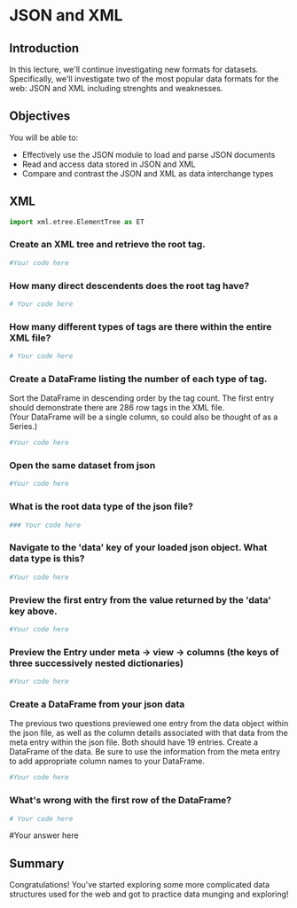 
# JSON and XML

## Introduction

In this lecture, we'll continue investigating new formats for datasets. Specifically, we'll investigate two of the most popular data formats for the web: JSON and XML including strenghts and weaknesses.

## Objectives
You will be able to:
* Effectively use the JSON module to load and parse JSON documents
* Read and access data stored in JSON and XML
* Compare  and contrast the JSON and XML as data interchange types


## XML


```python
import xml.etree.ElementTree as ET
```

### Create an XML tree and retrieve the root tag.


```python
#Your code here
```

### How many direct descendents does the root tag have?


```python
# Your code here
```

### How many different types of tags are there within the entire XML file?


```python
# Your code here
```

### Create a DataFrame listing the number of each type of tag. 
Sort the DataFrame in descending order by the tag count. The first entry should demonstrate there are 286 row tags in the XML file.   
(Your DataFrame will be a single column, so could also be thought of as a Series.)


```python
#Your code here
```

### Open the same dataset from json


```python
#Your code here
```

### What is the root data type of the json file?


```python
### Your code here
```

### Navigate to the 'data' key of your loaded json object. What data type is this?


```python
#Your code here
```

### Preview the first entry from the value returned by the 'data' key above.


```python
#Your code here
```

### Preview the Entry under meta -> view -> columns (the keys of three successively nested dictionaries)


```python
#Your code here
```

### Create a DataFrame from your json data
The previous two questions previewed one entry from the data object within the json file, as well as the column details associated with that data from the meta entry within the json file. Both should have 19 entries. Create a DataFrame of the data. Be sure to use the information from the meta entry to add appropriate column names to your DataFrame.


```python
#Your code here
```

### What's wrong with the first row of the DataFrame?


```python
# Your code here
```

#Your answer here

## Summary

Congratulations! You've started exploring some more complicated data structures used for the web and got to practice data munging and exploring!
